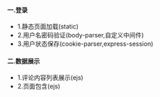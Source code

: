 #### 一.登录
- 1.静态页面加载(static)
- 2.用户名密码验证(body-parser,自定义中间件)
- 3.用户状态保存(cookie-parser,express-session)
#### 二.数据展示
- 1.评论内容列表展示(ejs)
- 2.页面包含(ejs)
